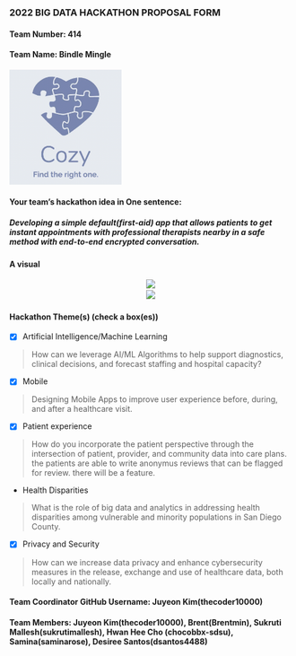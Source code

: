 ### 2022 BIG DATA HACKATHON PROPOSAL FORM

#### Team Number: 414

#### Team Name: Bindle Mingle

<p align="left">
  <img src="https://raw.githubusercontent.com/BigDataForSanDiego/team414/3e592eff8fb628e89c5262e9413ba72dd9f2fc5c/Cozy.png" width="200">
</p>
  
#### Your team’s hackathon idea in One sentence:
##### Developing a simple default(first-aid) app that allows patients to get instant appointments with professional therapists nearby in a safe method with end-to-end encrypted conversation. 

#### A visual
<p align="center">
  <img src="https://www.avenga.com/wp-content/uploads/2020/08/200721-avenga-magazine-buildmobileapp-banner.jpg" width="800"><br>
  <img src="https://www.medresponsive.com/wp-content/uploads/2015/10/medical-mobile-app-development.jpg" width="800">
</p>

#### Hackathon Theme(s) (check a box(es))
- [X] Artificial Intelligence/Machine Learning
> How can we leverage AI/ML Algorithms to help support diagnostics, clinical decisions, and forecast staffing and hospital capacity?

- [X] Mobile
> Designing Mobile Apps to improve user experience before, during, and after a healthcare visit.

- [X] Patient experience
> How do you incorporate the patient perspective through the intersection of patient, provider, and community data into care plans.
the patients are able to write anonymus reviews that can be flagged for review. there will be a feature.

- Health Disparities
> What is the role of big data and analytics in addressing health disparities among vulnerable and minority populations in San Diego County.

- [X] Privacy and Security
> How can we increase data privacy and enhance cybersecurity measures in the release, exchange and use of healthcare data, both locally and nationally.

#### Team Coordinator GitHub Username: Juyeon Kim(thecoder10000)

#### Team Members: Juyeon Kim(thecoder10000), Brent(Brentmin), Sukruti Mallesh(sukrutimallesh), Hwan Hee Cho (chocobbx-sdsu), Samina(saminarose), Desiree Santos(dsantos4488)   

